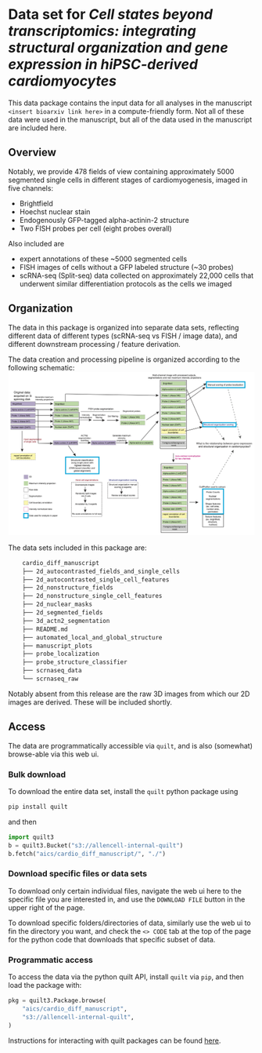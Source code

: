 # Data set for _Cell states beyond transcriptomics: integrating structural organization and gene expression in hiPSC-derived cardiomyocytes_

This data package contains the input data for all analyses in the manuscript `<insert bioarxiv link here>` in a compute-friendly form.
Not all of these data were used in the manuscript, but all of the data used in the manuscript are included here.

## Overview
Notably, we provide 478 fields of view containing approximately 5000 segmented single cells in different stages of cardiomyogenesis, imaged in five channels:
- Brightfield
- Hoechst nuclear stain
- Endogenously GFP-tagged alpha-actinin-2 structure
- Two FISH probes per cell (eight probes overall)

Also included are
- expert annotations of these ~5000 segmented cells
- FISH images of cells without a GFP labeled structure (~30 probes)
- scRNA-seq (Split-seq) data collected on approximately 22,000 cells that underwent similar differentiation protocols as the cells we imaged

## Organization
The data in this package is organized into separate data sets, reflecting different data of different types (scRNA-seq vs FISH / image data), and different downstream processing / feature derivation.

The data creation and processing pipeline is organized according to the following schematic:
![Data pipeline schematic](resources/Website_schematic_data_flow_20200310_v2.png)

The data sets included in this package are:

```bash
    cardio_diff_manuscript
    ├── 2d_autocontrasted_fields_and_single_cells
    ├── 2d_autocontrasted_single_cell_features
    ├── 2d_nonstructure_fields
    ├── 2d_nonstructure_single_cell_features
    ├── 2d_nuclear_masks
    ├── 2d_segmented_fields
    ├── 3d_actn2_segmentation
    ├── README.md
    ├── automated_local_and_global_structure
    ├── manuscript_plots
    ├── probe_localization
    ├── probe_structure_classifier
    ├── scrnaseq_data
    └── scrnaseq_raw
```

Notably absent from this release are the raw 3D images from which our 2D images are derived.
These will be included shortly.

## Access
The data are programmatically accessible via `quilt`, and is also (somewhat) browse-able via this web ui.

### Bulk download
To download the entire data set, install the `quilt` python package using
```bash
pip install quilt
```
and then
```python
import quilt3
b = quilt3.Bucket("s3://allencell-internal-quilt")
b.fetch("aics/cardio_diff_manuscript/", "./")
```

### Download specific files or data sets
To download only certain individual files, navigate the web ui here to the specific file you are interested in, and use the `DOWNLOAD FILE` button in the upper right of the page.

To download specific folders/directories of data, similarly use the web ui to fin the directory you want, and check the `<> CODE` tab at the top of the page for the python code that downloads that specific subset of data.

### Programmatic access
To access the data via the python quilt API, install `quilt` via `pip`, and then load the package with:

```python
pkg = quilt3.Package.browse(
    "aics/cardio_diff_manuscript",
    "s3://allencell-internal-quilt",
)
```
Instructions for interacting with quilt packages can be found [here](https://docs.quiltdata.com/walkthrough/getting-data-from-a-package).
